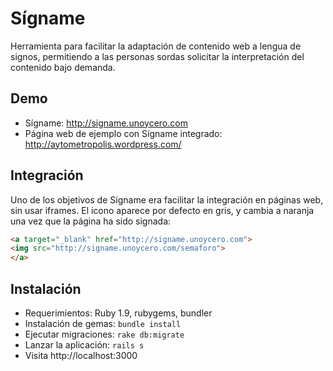 Sígname
=======

Herramienta para facilitar la adaptación de contenido web a lengua de signos, permitiendo
a las personas sordas solicitar la interpretación del contenido bajo demanda.


Demo
----
* Sígname: http://signame.unoycero.com
* Página web de ejemplo con Sígname integrado: http://aytometropolis.wordpress.com/


Integración
-----------
Uno de los objetivos de Sígname era facilitar la integración en páginas web, sin usar iframes. 
El icono aparece por defecto en gris, y cambia a naranja una vez que la página ha sido signada:
```html
<a target="_blank" href="http://signame.unoycero.com">
<img src="http://signame.unoycero.com/semaforo">
</a>
```

Instalación
-----------
* Requerimientos: Ruby 1.9, rubygems, bundler
* Instalación de gemas: `bundle install`
* Ejecutar migraciones: `rake db:migrate`
* Lanzar la aplicación: `rails s`
* Visita http://localhost:3000
